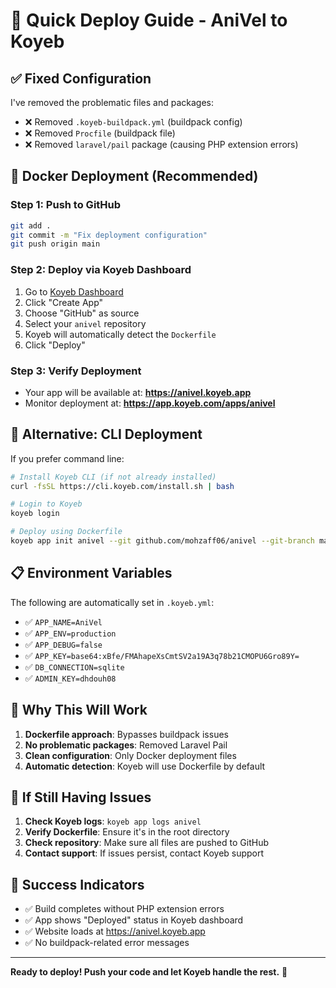 # 🚀 Quick Deploy Guide - AniVel to Koyeb

## ✅ **Fixed Configuration**

I've removed the problematic files and packages:
- ❌ Removed `.koyeb-buildpack.yml` (buildpack config)
- ❌ Removed `Procfile` (buildpack file)
- ❌ Removed `laravel/pail` package (causing PHP extension errors)

## 🐳 **Docker Deployment (Recommended)**

### **Step 1: Push to GitHub**
```bash
git add .
git commit -m "Fix deployment configuration"
git push origin main
```

### **Step 2: Deploy via Koyeb Dashboard**
1. Go to [Koyeb Dashboard](https://app.koyeb.com)
2. Click "Create App"
3. Choose "GitHub" as source
4. Select your `anivel` repository
5. Koyeb will automatically detect the `Dockerfile`
6. Click "Deploy"

### **Step 3: Verify Deployment**
- Your app will be available at: **https://anivel.koyeb.app**
- Monitor deployment at: **https://app.koyeb.com/apps/anivel**

## 🔧 **Alternative: CLI Deployment**

If you prefer command line:

```bash
# Install Koyeb CLI (if not already installed)
curl -fsSL https://cli.koyeb.com/install.sh | bash

# Login to Koyeb
koyeb login

# Deploy using Dockerfile
koyeb app init anivel --git github.com/mohzaff06/anivel --git-branch main --ports 80:http --routes /:80 --env APP_KEY="base64:xBfe/FMAhapeXsCmtSV2a19A3q78b21CMOPU6Gro89Y=" --env APP_ENV=production --env APP_DEBUG=false
```

## 📋 **Environment Variables**

The following are automatically set in `.koyeb.yml`:
- ✅ `APP_NAME=AniVel`
- ✅ `APP_ENV=production`
- ✅ `APP_DEBUG=false`
- ✅ `APP_KEY=base64:xBfe/FMAhapeXsCmtSV2a19A3q78b21CMOPU6Gro89Y=`
- ✅ `DB_CONNECTION=sqlite`
- ✅ `ADMIN_KEY=dhdouh08`

## 🎯 **Why This Will Work**

1. **Dockerfile approach**: Bypasses buildpack issues
2. **No problematic packages**: Removed Laravel Pail
3. **Clean configuration**: Only Docker deployment files
4. **Automatic detection**: Koyeb will use Dockerfile by default

## 🚨 **If Still Having Issues**

1. **Check Koyeb logs**: `koyeb app logs anivel`
2. **Verify Dockerfile**: Ensure it's in the root directory
3. **Check repository**: Make sure all files are pushed to GitHub
4. **Contact support**: If issues persist, contact Koyeb support

## 🎉 **Success Indicators**

- ✅ Build completes without PHP extension errors
- ✅ App shows "Deployed" status in Koyeb dashboard
- ✅ Website loads at https://anivel.koyeb.app
- ✅ No buildpack-related error messages

---

**Ready to deploy! Push your code and let Koyeb handle the rest.** 🚀

